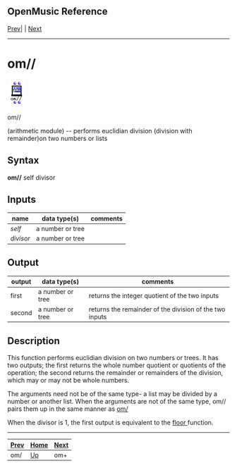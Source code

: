 OpenMusic Reference  
---  
[Prev](omdivide)| | [Next](omplus)  
  
* * *

# om//

![](figures/functions/arithmetic/omeucdivide.png)

  
  
om//  
  
(arithmetic module) \-- performs euclidian division (division with
remainder)on two numbers or lists  

## Syntax

   **om//**  self divisor  

## Inputs

name| data type(s)| comments  
---|---|---  
  _self_ |  a number or tree|  
  _divisor_ |  a number or tree|  
  
## Output

output| data type(s)| comments  
---|---|---  
first| a number or tree| returns the integer quotient of the two inputs  
second| a number or tree| returns the remainder of the division of the two inputs  
  
## Description

This function performs euclidian division on two numbers or trees. It has two
outputs; the first returns the whole number quotient or quotients of the
operation; the second returns the remainder or remainders of the division,
which may or may not be whole numbers.

The arguments need not be of the same type- a list may be divided by a number
or another list. When the arguments are not of the same type,  om//  pairs
them up in the same manner as [ om/ ](omdivide)

When the divisor is 1, the first output is equivalent to the
[ floor ](floor) function.

* * *

[Prev](omdivide)| [Home](index)| [Next](omplus)  
---|---|---  
om/| [Up](funcref.main)| om+

